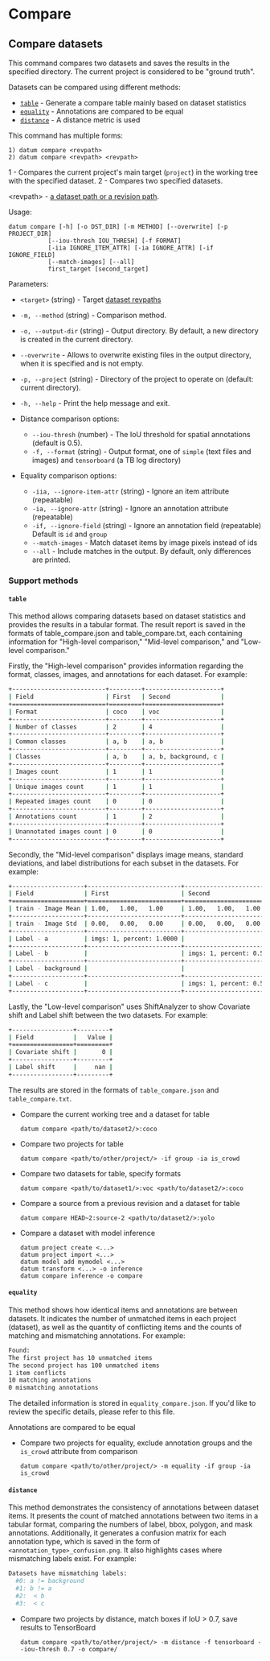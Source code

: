 # Compare

## Compare datasets

This command compares two datasets and saves the results in the specified directory. The current project is considered to be "ground truth".

Datasets can be compared using different methods:
- [`table`](#table) - Generate a compare table mainly based on dataset statistics
- [`equality`](#equality) - Annotations are compared to be equal
- [`distance`](#distance) - A distance metric is used

This command has multiple forms:
```console
1) datum compare <revpath>
2) datum compare <revpath> <revpath>
```

1 - Compares the current project's main target (`project`) in the working tree with the specified dataset.
2 - Compares two specified datasets.

\<revpath\> - [a dataset path or a revision path](../../user-manual/how_to_use_datumaro.md#dataset-path-concepts).

Usage:
```console
datum compare [-h] [-o DST_DIR] [-m METHOD] [--overwrite] [-p PROJECT_DIR]
           [--iou-thresh IOU_THRESH] [-f FORMAT]
           [-iia IGNORE_ITEM_ATTR] [-ia IGNORE_ATTR] [-if IGNORE_FIELD]
           [--match-images] [--all]
           first_target [second_target]
```

Parameters:
- `<target>` (string) - Target [dataset revpaths](../../user-manual/how_to_use_datumaro.md#dataset-path-concepts)
- `-m, --method` (string) - Comparison method.
- `-o, --output-dir` (string) - Output directory. By default, a new directory
  is created in the current directory.
- `--overwrite` - Allows to overwrite existing files in the output directory,
  when it is specified and is not empty.
- `-p, --project` (string) - Directory of the project to operate on
  (default: current directory).
- `-h, --help` - Print the help message and exit.

- Distance comparison options:
  - `--iou-thresh` (number) - The IoU threshold for spatial annotations
    (default is 0.5).
  - `-f, --format` (string) - Output format, one of `simple`
    (text files and images) and `tensorboard` (a TB log directory)

- Equality comparison options:
  - `-iia, --ignore-item-attr` (string) - Ignore an item attribute (repeatable)
  - `-ia, --ignore-attr` (string) - Ignore an annotation attribute (repeatable)
  - `-if, --ignore-field` (string) - Ignore an annotation field (repeatable)
    Default is `id` and `group`
  - `--match-images` - Match dataset items by image pixels instead of ids
  - `--all` - Include matches in the output. By default, only differences are
    printed.

### Support methods
#### `table`
This method allows comparing datasets based on dataset statistics and provides the results in a tabular format. The result report is saved in the formats of table_compare.json and table_compare.txt, each containing information for "High-level comparison," "Mid-level comparison," and "Low-level comparison."

Firstly, the "High-level comparison" provides information regarding the format, classes, images, and annotations for each dataset. For example:
```bash
+--------------------------+---------+---------------------+
| Field                    | First   | Second              |
+==========================+=========+=====================+
| Format                   | coco    | voc                 |
+--------------------------+---------+---------------------+
| Number of classes        | 2       | 4                   |
+--------------------------+---------+---------------------+
| Common classes           | a, b    | a, b                |
+--------------------------+---------+---------------------+
| Classes                  | a, b    | a, b, background, c |
+--------------------------+---------+---------------------+
| Images count             | 1       | 1                   |
+--------------------------+---------+---------------------+
| Unique images count      | 1       | 1                   |
+--------------------------+---------+---------------------+
| Repeated images count    | 0       | 0                   |
+--------------------------+---------+---------------------+
| Annotations count        | 1       | 2                   |
+--------------------------+---------+---------------------+
| Unannotated images count | 0       | 0                   |
+--------------------------+---------+---------------------+
```

Secondly, the "Mid-level comparison" displays image means, standard deviations, and label distributions for each subset in the datasets. For example:
```bash
+--------------------+--------------------------+--------------------------+
| Field              | First                    | Second                   |
+====================+==========================+==========================+
| train - Image Mean | 1.00,   1.00,   1.00     | 1.00,   1.00,   1.00     |
+--------------------+--------------------------+--------------------------+
| train - Image Std  | 0.00,   0.00,   0.00     | 0.00,   0.00,   0.00     |
+--------------------+--------------------------+--------------------------+
| Label - a          | imgs: 1, percent: 1.0000 |                          |
+--------------------+--------------------------+--------------------------+
| Label - b          |                          | imgs: 1, percent: 0.5000 |
+--------------------+--------------------------+--------------------------+
| Label - background |                          |                          |
+--------------------+--------------------------+--------------------------+
| Label - c          |                          | imgs: 1, percent: 0.5000 |
+--------------------+--------------------------+--------------------------+
```

Lastly, the "Low-level comparison" uses ShiftAnalyzer to show Covariate shift and Label shift between the two datasets. For example:
```bash
+-----------------+---------+
| Field           |   Value |
+=================+=========+
| Covariate shift |       0 |
+-----------------+---------+
| Label shift     |     nan |
+-----------------+---------+
```
The results are stored in the formats of `table_compare.json` and `table_compare.txt`.

- Compare the current working tree and a dataset for table
  ```console
  datum compare <path/to/dataset2/>:coco
  ```

- Compare two projects for table
  ```console
  datum compare <path/to/other/project/> -if group -ia is_crowd
  ```

- Compare two datasets for table, specify formats
  ```console
  datum compare <path/to/dataset1/>:voc <path/to/dataset2/>:coco
  ```

- Compare a source from a previous revision and a dataset for table
  ```console
  datum compare HEAD~2:source-2 <path/to/dataset2/>:yolo
  ```

- Compare a dataset with model inference
  ```console
  datum project create <...>
  datum project import <...>
  datum model add mymodel <...>
  datum transform <...> -o inference
  datum compare inference -o compare
  ```

#### `equality`
This method shows how identical items and annotations are between datasets. It indicates the number of unmatched items in each project (dataset), as well as the quantity of conflicting items and the counts of matching and mismatching annotations. For example:
```bash
Found:
The first project has 10 unmatched items
The second project has 100 unmatched items
1 item conflicts
10 matching annotations
0 mismatching annotations
```
The detailed information is stored in `equality_compare.json`. If you'd like to review the specific details, please refer to this file.

Annotations are compared to be equal
- Compare two projects for equality, exclude annotation groups
  and the `is_crowd` attribute from comparison
  ```console
  datum compare <path/to/other/project/> -m equality -if group -ia is_crowd
  ```

#### `distance`
This method demonstrates the consistency of annotations between dataset items. It presents the count of matched annotations between two items in a tabular format, comparing the numbers of label, bbox, polygon, and mask annotations. Additionally, it generates a confusion matrix for each annotation type, which is saved in the form of `<annotation_type>_confusion.png`. It also highlights cases where mismatching labels exist. For example:
```bash
Datasets have mismatching labels:
  #0: a != background
  #1: b != a
  #2:  < b
  #3:  < c
```

- Compare two projects by distance, match boxes if IoU > 0.7,
  save results to TensorBoard
  ```console
  datum compare <path/to/other/project/> -m distance -f tensorboard --iou-thresh 0.7 -o compare/
  ```
